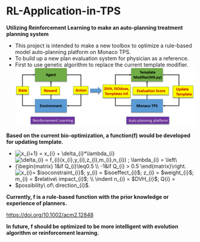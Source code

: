 # RL-Application-in-TPS
**Utilizing Reinforcement Learning to make an auto-planning treatment planning system**

- This project is intended to make a new toolbox to optimize a rule-based model auto-planning platform on Monaco TPS.
- To build up a new plan evaluation system for physician as a reference.
- First to use genetic algorithm to replace the current template modifier.
![alt text](https://github.com/fishdda/RL-Application-in-TPS/blob/master/fig20.png)


**Based on the current bio-optimization, a function(f) would be developed for updating template.**
- <img src="https://latex.codecogs.com/gif.latex?x_{i&plus;1}&space;=&space;x_{i}&space;&plus;&space;\delta_{i}*\lambda_{i}" title="x_{i+1} = x_{i} + \delta_{i}*\lambda_{i}" />

- <img src="https://latex.codecogs.com/gif.latex?\delta_{i}&space;=&space;f_{i}(x_{i},y_{i},z_{i},m_{i},n_{i})&space;;&space;\lambda_{i}&space;=&space;\left\{\begin{matrix}&space;1&if&space;Q_{i}\leq0.5&space;\\&space;-1&if&space;Q_{i}&space;>&space;0.5&space;\end{matrix}\right." title="\delta_{i} = f_{i}(x_{i},y_{i},z_{i},m_{i},n_{i}) ; \lambda_{i} = \left\{\begin{matrix} 1&if Q_{i}\leq0.5 \\ -1&if Q_{i} > 0.5 \end{matrix}\right." />

- <img src="https://latex.codecogs.com/gif.latex?x_{i}=&space;$isoconstraint_{i}$;&space;y_{i}&space;=&space;$isoeffect_{i}$;&space;z_{i}&space;=&space;$weight_{i}$;&space;m_{i}&space;=&space;$relative\&space;impact_{i}$;&space;\\&space;\indent&space;n_{i}&space;=&space;$DVH_{i}$;&space;Q{i}&space;=&space;$possibility\&space;of\&space;direction_{i}$." title="x_{i}= $isoconstraint_{i}$; y_{i} = $isoeffect_{i}$; z_{i} = $weight_{i}$; m_{i} = $relative\ impact_{i}$; \\ \indent n_{i} = $DVH_{i}$; Q{i} = $possibility\ of\ direction_{i}$." />

**Currently, f is a rule-based function with the prior knowledge or experience of planners.**

https://doi.org/10.1002/acm2.12848

**In future, f should be optimized to be more intelligent with evolution algorithm or reinforcement learning.**
